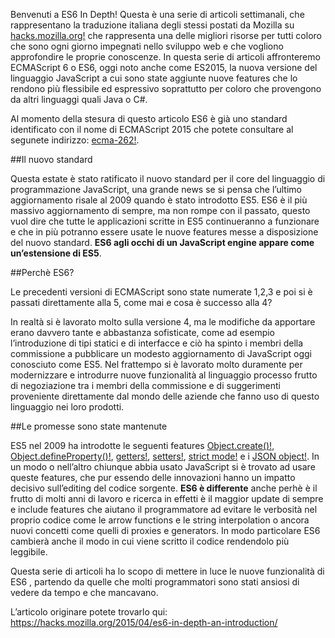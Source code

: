 

Benvenuti a ES6 In Depth! Questa è una serie di articoli settimanali, che rappresentano la traduzione italiana degli stessi postati da Mozilla su [hacks.mozilla.org!](https://hacks.mozilla.org) che rappresenta una delle migliori risorse per tutti coloro che sono ogni giorno impegnati nello sviluppo web e che vogliono approfondire le proprie conoscenze. In questa serie di articoli affronteremo ECMAScript 6 o ES6, oggi noto anche come ES2015, la nuova versione del linguaggio JavaScript a cui sono state aggiunte nuove features che lo rendono più flessibile ed espressivo soprattutto per coloro che provengono da altri linguaggi quali Java o C#.

Al momento della stesura di questo articolo ES6 è già uno standard identificato con il nome di ECMAScript 2015 che potete consultare al segunete indirizzo: [ecma-262!](http://www.ecma-international.org/ecma-262/6.0/).

##Il nuovo standard

Questa estate è stato ratificato il nuovo standard per il core del linguaggio di programmazione JavaScript, una grande news se si pensa che l’ultimo aggiornamento risale al 2009 quando è stato introdotto ES5. ES6 è il più massivo aggiornamento di sempre, ma non rompe con il passato, questo vuol dire che tutte le applicazioni scritte in ES5 continueranno a funzionare e che in più potranno essere usate le nuove features messe a disposizione del nuovo standard. **ES6 agli occhi di un JavaScript engine appare come un’estensione di ES5**.

##Perchè ES6?

Le precedenti versioni di ECMAScript sono state numerate 1,2,3 e poi si è passati direttamente alla 5, come mai e cosa è successo alla 4?

In realtà si è lavorato molto sulla versione 4, ma le modifiche da apportare erano davvero tante e abbastanza sofisticate, come ad esempio l’introduzione di tipi statici e di interfacce e ciò ha spinto i membri della commissione a pubblicare un modesto aggiornamento di JavaScript oggi conosciuto come ES5. Nel frattempo si è lavorato molto duramente per modernizzare e introdurre nuove funzionalità al linguaggio processo frutto di negoziazione tra i membri della commissione e di suggerimenti proveniente direttamente dal mondo delle aziende che fanno uso di questo linguaggio nei loro prodotti.

##Le promesse sono state mantenute

ES5 nel 2009 ha introdotte le seguenti features [Object.create()!](https://developer.mozilla.org/en-US/docs/Web/JavaScript/Reference/Global_Objects/Object/create), [Object.defineProperty()!](https://developer.mozilla.org/en-US/docs/Web/JavaScript/Reference/Global_Objects/Object/defineProperty), [getters!](https://developer.mozilla.org/en-US/docs/Web/JavaScript/Reference/Functions/get), [setters!](https://developer.mozilla.org/en-US/docs/Web/JavaScript/Reference/Functions/set), [strict mode!](https://developer.mozilla.org/en-US/docs/Web/JavaScript/Reference/Strict_mode) e i [JSON object!](https://developer.mozilla.org/en-US/docs/Web/JavaScript/Reference/Global_Objects/JSON). In un modo o nell’altro chiunque abbia usato JavaScript si è trovato ad usare queste features, che pur essendo delle innovazioni hanno un impatto decisivo sull’editing del codice sorgente. **ES6 è differente** anche perhè è il frutto di molti anni di lavoro e ricerca in effetti è il maggior update di sempre e include features che aiutano il programmatore ad evitare le verbosità nel proprio codice come le arrow functions e le string interpolation o ancora nuovi concetti come quelli di proxies e generators. In modo particolare ES6 cambierà anche il modo in cui viene scritto il codice rendendolo più leggibile.

Questa serie di articoli ha lo scopo di mettere in luce le nuove funzionalità di ES6 , partendo da quelle che molti programmatori sono stati ansiosi di vedere da tempo e che mancavano.

L’articolo originare potete trovarlo qui: https://hacks.mozilla.org/2015/04/es6-in-depth-an-introduction/
